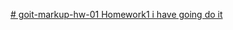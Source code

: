 [# goit-markup-hw-01
Homework1
i have going do it](https://roman-khalepa.github.io/goit-markup-hw-06/)
